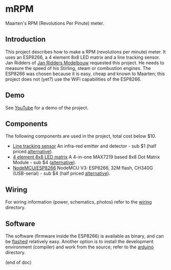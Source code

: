 # mRPM
Maarten's RPM (Revolutions Per Pinute) meter.

## Introduction
This project describes how to make a RPM (revolutions per minute) meter.
It uses an ESP8266, a 4 element 8x8 LED matrix and a line tracking sensor.
Jan Ridders of [Jan Ridders Modelbouw](http://www.ridders.nu/Webpaginas/pagina_toerenteller/tellerframeset.htm) requested this project.
He needs to measure the speed of his Stirling, steam or combustion engines.
The ESP8266 was chosen because it is easy, cheap and known to Maarten; 
this project does not (yet?) use the WiFi capabilities of the ESP8266.

## Demo
See [YouTube](https://youtu.be/PuOR1rizvE4) for a demo of the project.

## Components
The following components are used in the project, total cost below $10.
- [Line tracking sensor](https://www.aliexpress.com/item/Line-tracking-Sensor-For-robotic-and-car-DIY-Arduino-projects-Digital-Out/32654587628.html)
  An infra-red emitter and detector - sub $1
  (half priced [alternative](https://www.aliexpress.com/item/1PCS-TCRT5000-Infrared-Reflective-IR-Photoelectric-Switch-Barrier-Line-Track-Sensor-Module-blue/32818041246.html)).
- [4 element 8x8 LED matrix](https://www.aliexpress.com/item/MAX7219-Dot-Matrix-Module-Microcontroller-4-In-One-Display-with-5P-Line/32880754577.html)
  A 4-in-one MAX7219 based 8x8 Dot Matrix Module - sub $4
  ([alternative](https://www.aliexpress.com/item/MAX7219-Dot-Matrix-Module-For-Arduino-Microcontroller-4-In-One-Display-with-5P-Line/32648450356.html)).
- [NodeMCU/ESP8266](https://www.aliexpress.com/item/NodeMCU-WIFI-module-integration-of-ESP8266-extra-memory-32M-flash-USB-serial-CH340G/32739832131.html)
  NodeMCU V3: ESP8266, 32M flash, CH340G (USB-serial) - sub $4
  (half priced [alternative](https://www.aliexpress.com/item/1pcs-NodeMCU-V3-Lua-WIFI-module-integration-of-ESP8266-extra-memory-32M-Flash-USB-serial-CH340G/32813549591.html)).

## Wiring
For wiring information (power, schematics, photos) refer to the [wiring](wiring) directory.

## Software
The software (firmware inside the ESP8266) is available as binary, 
and can be [flashed](flash.md) relatively easy.
Another option is to install the development environment (compiler) 
and work from the source; refer to the [arduino](arduino) directory.

(end of doc)
